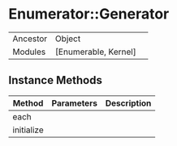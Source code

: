 # Enumerator::Generator
|  |  |  |
| --- | --- | --- |
| Ancestor | Object |
| Modules | [Enumerable, Kernel] |


## Instance Methods

| Method | Parameters | Description |
| --- | --- | --- |
| each |  |  |
| initialize |  |  |
